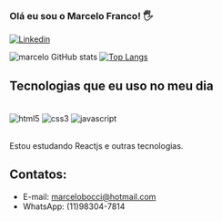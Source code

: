 ### Olá eu sou o Marcelo Franco! 🖐️

[![Linkedin](https://img.shields.io/badge/LinkedIn-0077B5?style=for-the-badge&logo=linkedin&logoColor=white)](https://linkedin.com/in/marcelo-franco-17a21a1b9)

![marcelo GitHub stats](https://github-readme-stats.vercel.app/api?username=marcelo-bocci&show_icons=true&theme=dracula)
[![Top Langs](https://github-readme-stats.vercel.app/api/top-langs/?username=marcelo-bocci&layout=compact)](https://github.com/marcelo-bocci/github-readme-stats)

## Tecnologias que eu uso no meu dia

<div style="display: inline_block"><br/>
  <img align="center" alt="html5" src="https://img.shields.io/badge/HTML5-E34F26?style=for-the-badge&logo=html5&logoColor=white" />
  <img align="center" alt="css3" src="https://img.shields.io/badge/CSS3-1572B6?style=for-the-badge&logo=css3&logoColor=white" />
  <img align="center" alt="javascript" src="https://img.shields.io/badge/JavaScript-F7DF1E?style=for-the-badge&logo=javascript&logoColor=black" />
</div><br/>

Estou estudando Reactjs e outras tecnologias.

## Contatos:
- E-mail: marcelobocci@hotmail.com
- WhatsApp: (11)98304-7814
